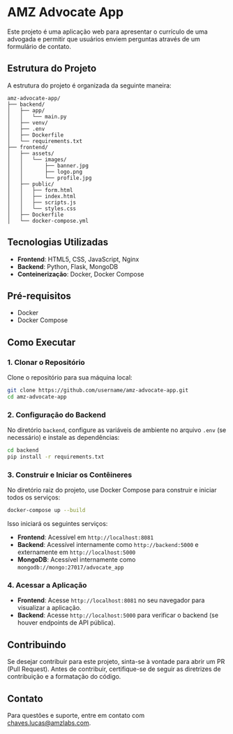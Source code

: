 
# AMZ Advocate App

Este projeto é uma aplicação web para apresentar o currículo de uma advogada e permitir que usuários enviem perguntas através de um formulário de contato.

## Estrutura do Projeto

A estrutura do projeto é organizada da seguinte maneira:

```
amz-advocate-app/
├── backend/
│   ├── app/
│   │   └── main.py
│   ├── venv/
│   ├── .env
│   ├── Dockerfile
│   └── requirements.txt
├── frontend/
│   ├── assets/
│   │   └── images/
│   │       ├── banner.jpg
│   │       ├── logo.png
│   │       └── profile.jpg
│   ├── public/
│   │   ├── form.html
│   │   ├── index.html
│   │   ├── scripts.js
│   │   └── styles.css
│   ├── Dockerfile
│   └── docker-compose.yml
```

## Tecnologias Utilizadas

- **Frontend**: HTML5, CSS, JavaScript, Nginx
- **Backend**: Python, Flask, MongoDB
- **Conteinerização**: Docker, Docker Compose

## Pré-requisitos

- Docker
- Docker Compose

## Como Executar

### 1. Clonar o Repositório

Clone o repositório para sua máquina local:

```bash
git clone https://github.com/username/amz-advocate-app.git
cd amz-advocate-app
```

### 2. Configuração do Backend

No diretório `backend`, configure as variáveis de ambiente no arquivo `.env` (se necessário) e instale as dependências:

```bash
cd backend
pip install -r requirements.txt
```

### 3. Construir e Iniciar os Contêineres

No diretório raiz do projeto, use Docker Compose para construir e iniciar todos os serviços:

```bash
docker-compose up --build
```

Isso iniciará os seguintes serviços:
- **Frontend**: Acessível em `http://localhost:8081`
- **Backend**: Acessível internamente como `http://backend:5000` e externamente em `http://localhost:5000`
- **MongoDB**: Acessível internamente como `mongodb://mongo:27017/advocate_app`

### 4. Acessar a Aplicação

- **Frontend**: Acesse `http://localhost:8081` no seu navegador para visualizar a aplicação.
- **Backend**: Acesse `http://localhost:5000` para verificar o backend (se houver endpoints de API pública).

## Contribuindo

Se desejar contribuir para este projeto, sinta-se à vontade para abrir um PR (Pull Request). Antes de contribuir, certifique-se de seguir as diretrizes de contribuição e a formatação do código.



## Contato

Para questões e suporte, entre em contato com [chaves.lucas@amzlabs.com](mailto:chaves.lucas@amzlabs.com).
